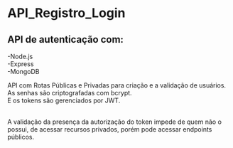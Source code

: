 # API_Registro_Login
 
 ## API de autenticação com:<br>
 -Node.js<br>
 -Express<br>
 -MongoDB<br>

 API com Rotas Públicas e Privadas para criação e a validação de usuários.<br>
 As senhas são criptografadas com bcrypt.<br>
 E os tokens são gerenciados por JWT.<br><br>


 A validação da presença da autorização do token impede de quem não o possui, de acessar recursos privados, porém pode acessar endpoints públicos.
